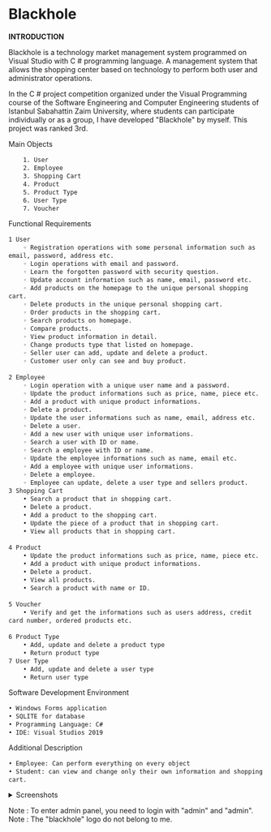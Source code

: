 # Blackhole

<b>INTRODUCTION</b>

  Blackhole is a technology market management system programmed on Visual Studio with C # programming language. A management system that allows the shopping    center based on technology to perform both user and administrator operations.

  In the C # project competition organized under the Visual Programming course of the Software Engineering and Computer Engineering students of Istanbul Sabahattin Zaim University, where students can participate individually or as a group, I have developed  "Blackhole" by myself. This project was ranked 3rd.

Main Objects

        1. User
        2. Employee
        3. Shopping Cart
        4. Product
        5. Product Type
        6. User Type
        7. Voucher
        
Functional Requirements

    1 User
        ◦ Registration operations with some personal information such as email, password, address etc.
        ◦ Login operations with email and password.
        ◦ Learn the forgotten password with security question.
        ◦ Update account information such as name, email, password etc.
        ◦ Add products on the homepage to the unique personal shopping cart.
        ◦ Delete products in the unique personal shopping cart.
        ◦ Order products in the shopping cart.
        ◦ Search products on homepage.
        ◦ Compare products.
        ◦ View product information in detail.
        ◦ Change products type that listed on homepage.
        ◦ Seller user can add, update and delete a product.
        ◦ Customer user only can see and buy product.

    2 Employee
        ◦ Login operation with a unique user name and a password.
        ◦ Update the product informations such as price, name, piece etc.
        ◦ Add a product with unique product informations.
        ◦ Delete a product.
        ◦ Update the user informations such as name, email, address etc.
        ◦ Delete a user.
        ◦ Add a new user with unique user informations.
        ◦ Search a user with ID or name.
        ◦ Search a employee with ID or name.
        ◦ Update the employee informations such as name, email etc.
        ◦ Add a employee with unique user informations.
        ◦ Delete a employee.
        ◦ Employee can update, delete a user type and sellers product.
    3 Shopping Cart
        • Search a product that in shopping cart.
        • Delete a product.
        • Add a product to the shopping cart.
        • Update the piece of a product that in shopping cart.
        • View all products that in shopping cart.

    4 Product
        • Update the product informations such as price, name, piece etc.
        • Add a product with unique product informations.
        • Delete a product.
        • View all products.
        • Search a product with name or ID.

    5 Voucher
        • Verify and get the informations such as users address, credit card number, ordered products etc.

    6 Product Type
        • Add, update and delete a product type
        • Return product type
    7 User Type
        • Add, update and delete a user type
        • Return user type


Software Development Environment

    • Windows Forms application
    • SQLITE for database
    • Programming Language: C#
    • IDE: Visual Studios 2019
    
Additional Description

    • Employee: Can perform everything on every object
    • Student: can view and change only their own information and shopping cart.


<details>
  <summary>Screenshots</summary>

![](ss1.png)
![](ss2.png)
![](ss3.png)
![](ss4.png)
![](ss5.png)
![](ss6.png)
![](ss7.png)
![](ss8.png)
![](ss9.png)
![](ss10.png)
![](ss11.png)
![](ss12.png)
![](ss13.png)
![](compare.png)

</details>



Note : To enter admin panel, you need to login with "admin" and "admin".
Note : The "blackhole" logo do not belong to me.
